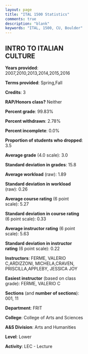 ```yaml
---
layout: page
title: "ITAL 1500 Statistics"
comments: true
description: "blank"
keywords: "ITAL, 1500, CU, Boulder"
--- 
```

<head>
<script src="https://ajax.googleapis.com/ajax/libs/jquery/2.1.3/jquery.min.js"></script>
<script src="https://dl.dropboxusercontent.com/s/pc42nxpaw1ea4o9/highcharts.js?dl=0"></script>
<!-- <script src="../assets/js/highcharts.js"></script> -->
<style type="text/css">@font-face {
	font-family: "Bebas Neue";
	src: url(https://www.filehosting.org/file/details/544349/BebasNeue%20Regular.otf) format("opentype");
	}
	h1.Bebas { 
		font-family: "Bebas Neue", Verdana, Tahoma;
	}
</style>
</head>
<body>
	<div id="container" style="float: right; width: 45%; height: 88%; margin-left: 2.5%; margin-right: 2.5%;"></div>
	<script language="JavaScript">
		$(document).ready(function() {
		var chart = {type: 'column'};
		var title = {text: 'Grade Distribution'};
		var xAxis = {categories: ['A','B','C','D','F'],crosshair: true};
		var yAxis = {min: 0,title: {text: 'Percentage'}};
		var tooltip = {headerFormat: '<center><b><span style="font-size:20px">{point.key}</span></b></center>',
		               pointFormat: '<td style="padding:0"><b>{point.y:.1f}%</b></td>',
		               footerFormat: '</table>',shared: true,useHTML: true};
		var plotOptions = {column: {pointPadding: 0.0,borderWidth: 0}};  
		var credits = {enabled: false};var series= [{name: 'Percent',data: [27.51,49.86,18.02,2.93,1.54,]}];
		var json = {};
		json.chart = chart;
		json.title = title;
		json.tooltip = tooltip;
		json.xAxis = xAxis;
		json.yAxis = yAxis;  
		json.series = series;
		json.plotOptions = plotOptions;  
		json.credits = credits;
		$('#container').highcharts(json);
	});
	</script>
</body>
			   
## INTRO TO ITALIAN CULTURE

**Years provided**: 2007,2010,2013,2014,2015,2016

**Terms provided**: Spring,Fall

**Credits**: 3

**RAP/Honors class?** Neither

**Percent grade**: 99.83%

**Percent withdrawn**: 2.78%

**Percent incomplete**: 0.0%

**Proportion of students who dropped**: 3.5

**Average grade** (4.0 scale): 3.0

**Standard deviation in grades**: 15.8

**Average workload** (raw): 1.89

**Standard deviation in workload** (raw): 0.26

**Average course rating** (6 point scale): 5.27

**Standard deviation in course rating** (6 point scale): 0.33

**Average instructor rating** (6 point scale): 5.63

**Standard deviation in instructor rating** (6 point scale): 0.22

**Instructors**: FERME, VALERIO C,ARDIZZONI, MICHELA,CRAVEN, PRISCILLA,APPLEBY, JESSICA JOY

**Easiest instructor** (based on class grade): FERME, VALERIO C

**Sections** (and **number of sections**): 001, 11

**Department**: FRIT

**College**: College of Arts and Sciences

**A&S Division**: Arts and Humanities

**Level**: Lower

**Activity**: LEC - Lecture